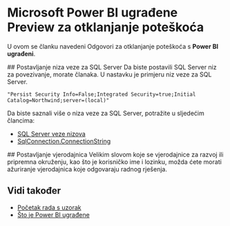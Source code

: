 <properties
   pageTitle="Microsoft Power BI ugrađene Preview za otklanjanje poteškoća"
   description="Microsoft Power BI uloženi Preview za otklanjanje poteškoća"
   services="power-bi-embedded"
   documentationCenter=""
   authors="guyinacube"
   manager="erikre"
   editor=""
   tags=""/>
<tags
   ms.service="power-bi-embedded"
   ms.devlang="NA"
   ms.topic="article"
   ms.tgt_pltfrm="NA"
   ms.workload="powerbi"
   ms.date="10/04/2016"
   ms.author="asaxton"/>

# <a name="microsoft-power-bi-embedded-preview-troubleshooting"></a>Microsoft Power BI ugrađene Preview za otklanjanje poteškoća
U ovom se članku navedeni Odgovori za otklanjanje poteškoća s **Power BI ugrađeni**.

<a name="connection-string"/>
## <a name="setting-sql-server-connection-strings"></a>Postavljanje niza veze za SQL Server
Da biste postavili SQL Server niz za povezivanje, morate članaka. U nastavku je primjeru niz veze za SQL Server.

```
"Persist Security Info=False;Integrated Security=true;Initial Catalog=Northwind;server=(local)"
```

Da biste saznali više o niza veze za SQL Server, potražite u sljedećim člancima:

-   [SQL Server veze nizova](https://msdn.microsoft.com/library/jj653752.aspx)
-   [SqlConnection.ConnectionString](https://msdn.microsoft.com/library/system.data.sqlclient.sqlconnection.connectionstring.aspx)

<a name="credentials"/>
## <a name="setting-credentials"></a>Postavljanje vjerodajnica
Velikim slovom koje se vjerodajnice za razvoj ili pripremna okruženju, kao što je korisničko ime i lozinku, možda ćete morati ažuriranje vjerodajnica koje odgovaraju radnog rješenja.

## <a name="see-also"></a>Vidi također
- [Početak rada s uzorak](power-bi-embedded-get-started-sample.md)
- [Što je Power BI ugrađene](power-bi-embedded-what-is-power-bi-embedded.md)
